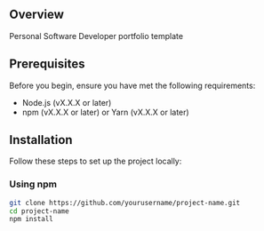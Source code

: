 
## Overview
Personal Software Developer portfolio template

## Prerequisites
Before you begin, ensure you have met the following requirements:
- Node.js (vX.X.X or later)
- npm (vX.X.X or later) or Yarn (vX.X.X or later)

## Installation
Follow these steps to set up the project locally:

### Using npm
```bash
git clone https://github.com/yourusername/project-name.git
cd project-name
npm install

